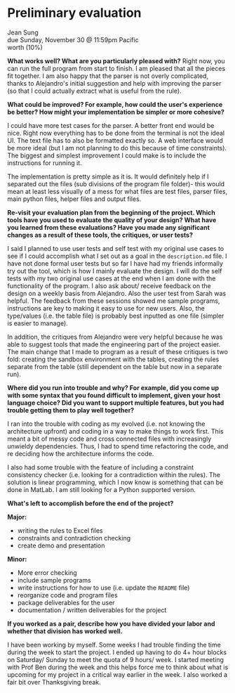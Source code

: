 # Preliminary evaluation
Jean Sung  
due Sunday, November 30 @ 11:59pm Pacific  
worth (10%)

**What works well? What are you particularly pleased with?**
Right now, you can run the full program from start to finish. I am pleased that all the pieces fit together. I am also happy that the parser is not overly complicated, thanks to Alejandro's initial suggestion and help with improving the parser (so that I could actually extract what is useful from the rule).

**What could be improved? For example, how could the user's experience be better? How might your implementation be simpler or more cohesive?**

I could have more test cases for the parser. A better front end would be nice. Right now everything has to be done from the terminal is not the ideal UI. The text file has to also be formatted exactly so. A web interface would be more ideal (but I am not planning to do this because of time constraints). The biggest and simplest improvement I could make is to include the instructions for running it. 

The implementation is pretty simple as it is. It would definitely help if I separated out the files (sub divisions of the program file folder)- this would mean at least less visually of a mess for what files are test files, parser files, main python files, helper files and output files. 


**Re-visit your evaluation plan from the beginning of the project. Which tools have you used to evaluate the quality of your design? What have you learned from these evaluations? Have you made any significant changes as a result of these tools, the critiques, or user tests?**

I said I planned to use user tests and self test with my original use cases to see if I could accomplish what I set out as a goal in the `description.md` file. I have not done formal user tests but so far I have had my friends informally try out the tool, which is how I mainly evaluate the design. I will do the self tests with my two original use cases at the end when I am done with the functionality of the program. I also ask about/ receive feedback on the design on a weekly basis from Alejandro. Also the user test from Sarah was helpful. The feedback from these sessions showed me sample programs, instructions are key to making it easy to use for new users. Also, the type/values (i.e. the table file) is probably best inputted as one file (simpler is easier to manage). 

In addition, the critiques from Alejandro were very helpful because he was able to suggest tools that made the engineering part of the project easier. The main change that I made to program as a result of these critiques is two fold: creating the sandbox environment with the tables, creating the rules separate from the table (still dependent on the table but now in a separate run). 


**Where did you run into trouble and why? For example, did you come up with some syntax that you found difficult to implement, given your host language choice? Did you want to support multiple features, but you had trouble getting them to play well together?**

I ran into the trouble with coding as my evolved (i.e. not knowing the architecture upfront) and coding in a way to make things to work first. This meant a bit of messy code and cross connected files with increasingly unwieldy dependencies. Thus, I had to spend time refactoring the code, and re deciding how the architecture informs the code. 

I also had some trouble with the feature of including a constraint consistency checker (i.e. looking for a contradiction within the rules). The solution is linear programming, which I now know is something that can be done in MatLab. I am still looking for a Python supported version. 

**What's left to accomplish before the end of the project?**

**Major:**
* writing the rules to Excel files 
* constraints and contradiction checking
* create demo and presentation 


**Minor:**  
* More error checking
* include sample programs
* write instructions for how to use (i.e. update the `README` file)
* reorganize code and program files
* package deliverables for the user
* documentation / written deliverables for the project  

**If you worked as a pair, describe how you have divided your labor and whether that division has worked well.**

I have been working by myself. Some weeks I had trouble finding the time during the week to start the project. I ended up having to do 4+ hour blocks on Saturday/ Sunday to meet the quota of 9 hours/  week. I started meeting with Prof Ben during the week and this helps force me to think about what is upcoming for my project in a critical way earlier in the week. I also worked a fair bit over Thanksgiving break. 